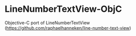 # LineNumberTextView-ObjC
 Objective-C port of LineNumberTextView (https://github.com/raphaelhanneken/line-number-text-view)
